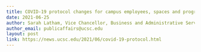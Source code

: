 ```yaml
---
title: COVID-19 protocol changes for campus employees, spaces and program
date: 2021-06-25
author: Sarah Latham, Vice Chancellor, Business and Administrative Services
author_email: publicaffairs@ucsc.edu
layout: post
link: https://news.ucsc.edu/2021/06/covid-19-protocol.html
---
```

